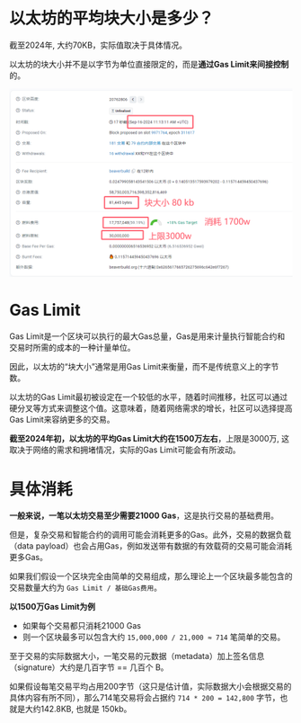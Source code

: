 # 以太坊的平均块大小是多少？

截至2024年, 大约70KB，实际值取决于具体情况。

以太坊的块大小并不是以字节为单位直接限定的，而是**通过Gas Limit来间接控制**的。

![image-20240916191659186](../../../picture/image-20240916191659186.png)

# Gas Limit

Gas Limit是一个区块可以执行的最大Gas总量，Gas是用来计量执行智能合约和交易时所需的成本的一种计量单位。

因此，以太坊的“块大小”通常是用Gas Limit来衡量，而不是传统意义上的字节数。

以太坊的Gas Limit最初被设定在一个较低的水平，随着时间推移，社区可以通过硬分叉等方式来调整这个值。这意味着，随着网络需求的增长，社区可以选择提高Gas
Limit来容纳更多的交易。

**截至2024年初，以太坊的平均Gas Limit大约在1500万左右**，上限是3000万, 这取决于网络的需求和拥堵情况，实际的Gas
Limit可能会有所波动。

# 具体消耗

**一般来说，一笔以太坊交易至少需要21000 Gas**，这是执行交易的基础费用。

但是，复杂交易和智能合约的调用可能会消耗更多的Gas。此外，交易的数据负载（data payload）也会占用Gas，例如发送带有数据的有效载荷的交易可能会消耗更多Gas。

如果我们假设一个区块完全由简单的交易组成，那么理论上一个区块最多能包含的交易数量大约为 `Gas Limit / 基础Gas费用`。

**以1500万Gas Limit为例**

- 如果每个交易都只消耗21000 Gas
- 则一个区块最多可以包含大约 `15,000,000 / 21,000 ≈ 714` 笔简单的交易。

至于交易的实际数据大小，一笔交易的元数据（metadata）加上签名信息（signature）大约是几百字节 == 几百个 B。

如果假设每笔交易平均占用200字节（这只是估计值，实际数据大小会根据交易的具体内容有所不同），那么714笔交易将会占据约 `714 * 200 = 142,800`
字节，也就是大约142.8KB, 也就是 150kb。





